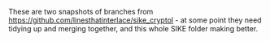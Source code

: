 These are two snapshots of branches from https://github.com/linesthatinterlace/sike_cryptol - at some point they need tidying up and merging together, and this whole SIKE folder making better.
